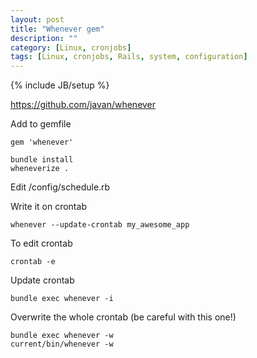 ```yaml
---
layout: post
title: "Whenever gem"
description: ""
category: [Linux, cronjobs]
tags: [Linux, cronjobs, Rails, system, configuration]
---
```

{% include JB/setup %}

<https://github.com/javan/whenever>

Add to gemfile

    gem 'whenever'

    bundle install
    wheneverize .
  
Edit /config/schedule.rb
  
Write it on crontab

    whenever --update-crontab my_awesome_app

To edit crontab

    crontab -e

Update crontab

    bundle exec whenever -i

Overwrite the whole crontab (be careful with this one!)

    bundle exec whenever -w
    current/bin/whenever -w
